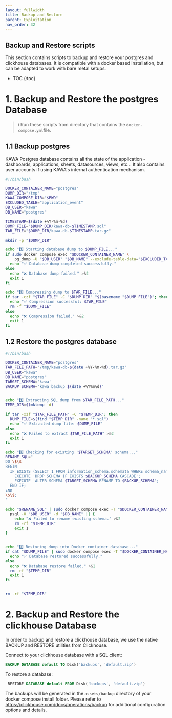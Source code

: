 ```yaml
---
layout: fullwidth
title: Backup and Restore
parent: Exploitation
nav_order: 32
---
```


## Backup and Restore scripts

This section contains scripts to backup and restore your postgres and clickhouse databases.
It is compatible with a docker based installation, but can be adapted to work with bare metal setups.

* TOC
{:toc}

# 1. Backup and Restore the postgres Database

> ℹ️ Run these scripts from directory that contains the `docker-compose.yml`file.

## 1.1 Backup postgres

KAWA Postgres database contains all the state of the application - dashboards, applications, sheets, datasources, views, etc...
It also contains user accounts if using KAWA's internal authentication mechanism.

```bash
#!/bin/bash

DOCKER_CONTAINER_NAME="postgres"
DUMP_DIR="/tmp"
KAWA_COMPOSE_DIR="$PWD"
EXCLUDED_TABLE="application_event"
DB_USER="kawa"
DB_NAME="postgres"

TIMESTAMP=$(date +%Y-%m-%d)
DUMP_FILE="$DUMP_DIR/kawa-db-$TIMESTAMP.sql"
TAR_FILE="$DUMP_DIR/kawa-db-$TIMESTAMP.tar.gz"

mkdir -p "$DUMP_DIR"

echo "1️⃣ Starting database dump to $DUMP_FILE..."
if sudo docker compose exec "$DOCKER_CONTAINER_NAME" \
    pg_dump -U "$DB_USER" "$DB_NAME" --exclude-table-data="$EXCLUDED_TABLE" > "$DUMP_FILE"; then
  echo "✅ Database dump completed successfully."
else
  echo "❌ Database dump failed." >&2
  exit 1
fi

echo "2️⃣ Compressing dump to $TAR_FILE..."
if tar -czf "$TAR_FILE" -C "$DUMP_DIR" "$(basename "$DUMP_FILE")"; then
  echo "✅ Compression successful: $TAR_FILE"
  rm -f "$DUMP_FILE"
else
  echo "❌ Compression failed." >&2
  exit 1
fi
```


## 1.2 Restore the postgres database


```bash
#!/bin/bash

DOCKER_CONTAINER_NAME="postgres"
TAR_FILE_PATH="/tmp/kawa-db-$(date +%Y-%m-%d).tar.gz"
DB_USER="kawa"
DB_NAME="postgres"
TARGET_SCHEMA='kawa'
BACKUP_SCHEMA="kawa_backup_$(date +%Y%m%d)"


echo "1️⃣ Extracting SQL dump from $TAR_FILE_PATH..."
TEMP_DIR=$(mktemp -d)

if tar -xzf "$TAR_FILE_PATH" -C "$TEMP_DIR"; then
  DUMP_FILE=$(find "$TEMP_DIR" -name "*.sql")
  echo "✅ Extracted dump file: $DUMP_FILE"
else
  echo "❌ Failed to extract $TAR_FILE_PATH" >&2
  exit 1
fi

echo "2️⃣ Checking for existing '$TARGET_SCHEMA' schema..."
RENAME_SQL="
DO \$\$
BEGIN
  IF EXISTS (SELECT 1 FROM information_schema.schemata WHERE schema_name = '$TARGET_SCHEMA') THEN
    EXECUTE 'DROP SCHEMA IF EXISTS $BACKUP_SCHEMA CASCADE';
    EXECUTE 'ALTER SCHEMA $TARGET_SCHEMA RENAME TO $BACKUP_SCHEMA';
  END IF;
END
\$\$;
"

echo "$RENAME_SQL" | sudo docker compose exec -T "$DOCKER_CONTAINER_NAME" \
  psql -U "$DB_USER" -d "$DB_NAME" || {
    echo "❌ Failed to rename existing schema." >&2
    rm -rf "$TEMP_DIR"
    exit 1
}


echo "3️⃣ Restoring dump into Docker container database..."
if cat "$DUMP_FILE" | sudo docker compose exec -T "$DOCKER_CONTAINER_NAME" psql -U "$DB_USER" -d "$DB_NAME"; then
  echo "✅ Database restored successfully."
else
  echo "❌ Database restore failed." >&2
  rm -rf "$TEMP_DIR"
  exit 1
fi


rm -rf "$TEMP_DIR"
```



# 2. Backup and Restore the clickhouse Database

In order to backup and restore a clickhouse database, we use the native BACKUP and RESTORE utilities from Clickhouse.

Connect to your clickhouse database with a SQL client:
```sql
BACKUP DATABASE default TO Disk('backups', 'default.zip')
```

To restore a database:

```sql
 RESTORE DATABASE default FROM Disk('backups', 'default.zip')
 ```

The backups will be generated in the `assets/backup` directory of your docker compose install folder. Please refer to https://clickhouse.com/docs/operations/backup for additional configuration options and details.